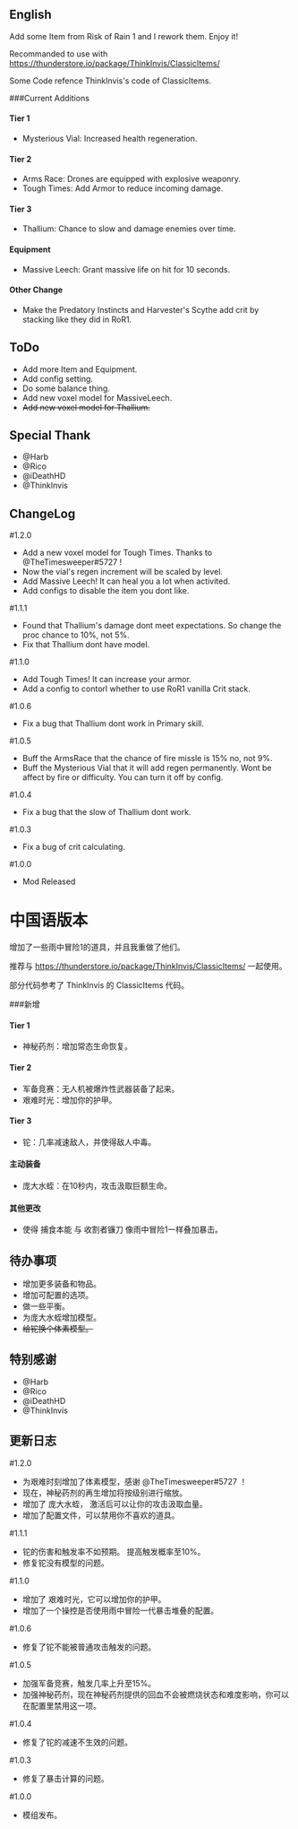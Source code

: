 ## English

Add some Item from Risk of Rain 1 and I rework them. Enjoy it!

Recommanded to use with https://thunderstore.io/package/ThinkInvis/ClassicItems/

Some Code refence ThinkInvis's code of ClassicItems.

###Current Additions

#### Tier 1
- Mysterious Vial: Increased health regeneration.

#### Tier 2
- Arms Race: Drones are equipped with explosive weaponry.
- Tough Times: Add Armor to reduce incoming damage.

#### Tier 3
- Thallium: Chance to slow and damage enemies over time.

#### Equipment
- Massive Leech: Grant massive life on hit for 10 seconds.


#### Other Change
- Make the Predatory Instincts and Harvester's Scythe add crit by stacking like they did in RoR1.

## ToDo
- Add more Item and Equipment.
- Add config setting.
- Do some balance thing.
- Add new voxel model for MassiveLeech.
- ~~Add new voxel model for Thallium.~~

## Special Thank
- @Harb
- @Rico
- @iDeathHD
- @ThinkInvis

## ChangeLog

#1.2.0
- Add a new voxel model for Tough Times. Thanks to @TheTimesweeper#5727 !
- Now the vial's regen increment will be scaled by level.
- Add Massive Leech! It can heal you a lot when activited.
- Add configs to disable the item you dont like.

#1.1.1
- Found that Thallium's damage dont meet expectations. So change the proc chance to 10%, not 5%.
- Fix that Thallium dont have model.

#1.1.0
- Add Tough Times! It can increase your armor.
- Add a config to contorl whether to use RoR1 vanilla Crit stack.

#1.0.6
- Fix a bug that Thallium dont work in Primary skill.


#1.0.5
- Buff the ArmsRace that the chance of fire missle is 15% no, not 9%.
- Buff the Mysterious Vial that it will add regen permanently. Wont be affect by fire or difficulty. You can turn it off by config.

#1.0.4
- Fix a bug that the slow of Thallium dont work.

#1.0.3
- Fix a bug of crit calculating.

#1.0.0 
- Mod Released


# 中国语版本

增加了一些雨中冒险1的道具，并且我重做了他们。

推荐与 https://thunderstore.io/package/ThinkInvis/ClassicItems/ 一起使用。

部分代码参考了 ThinkInvis 的 ClassicItems 代码。

###新增

#### Tier 1
- 神秘药剂：增加常态生命恢复。

#### Tier 2
- 军备竞赛：无人机被爆炸性武器装备了起来。
- 艰难时光：增加你的护甲。

#### Tier 3
- 铊：几率减速敌人，并使得敌人中毒。

#### 主动装备
- 庞大水蛭：在10秒内，攻击汲取巨额生命。

#### 其他更改
- 使得 捕食本能 与 收割者镰刀 像雨中冒险1一样叠加暴击。

## 待办事项
- 增加更多装备和物品。
- 增加可配置的选项。
- 做一些平衡。
- 为庞大水蛭增加模型。
- ~~给铊换个体素模型。~~

## 特别感谢
- @Harb
- @Rico
- @iDeathHD
- @ThinkInvis

## 更新日志

#1.2.0
- 为艰难时刻增加了体素模型，感谢 @TheTimesweeper#5727 ！
- 现在，神秘药剂的再生增加将按级别进行缩放。
- 增加了 庞大水蛭， 激活后可以让你的攻击汲取血量。
- 增加了配置文件，可以禁用你不喜欢的道具。

#1.1.1
- 铊的伤害和触发率不如预期。 提高触发概率至10%。
- 修复铊没有模型的问题。

#1.1.0
- 增加了 艰难时光，它可以增加你的护甲。
- 增加了一个操控是否使用雨中冒险一代暴击堆叠的配置。

#1.0.6
- 修复了铊不能被普通攻击触发的问题。

#1.0.5
- 加强军备竞赛，触发几率上升至15%。
- 加强神秘药剂，现在神秘药剂提供的回血不会被燃烧状态和难度影响，你可以在配置里禁用这一项。

#1.0.4
- 修复了铊的减速不生效的问题。

#1.0.3
- 修复了暴击计算的问题。

#1.0.0 
- 模组发布。











